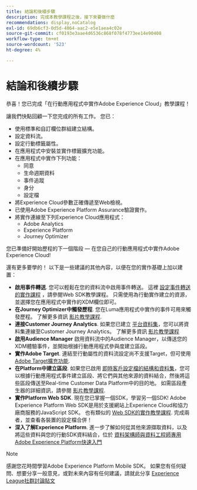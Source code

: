 ```yaml
---
title: 結論和後續步驟
description: 完成本教學課程之後，接下來要做什麼
recommendations: display,noCatalog
exl-id: 69db6cf3-0d5d-4864-aac2-e5e1aea4c02e
source-git-commit: cf0193e3aae4d6536c868f078f4773ee14e90408
workflow-type: tm+mt
source-wordcount: '523'
ht-degree: 4%

---
```


# 結論和後續步驟

恭喜！您已完成「在行動應用程式中實作Adobe Experience Cloud」教學課程！

讓我們快點回顧一下您完成的所有工作。 您已：

* 使用標準和自訂欄位群組建立結構。
* 設定資料流。
* 設定行動標籤屬性。
* 在應用程式中安裝並實作標籤擴充功能。
* 在應用程式中實作下列功能：
   * 同意
   * 生命週期資料
   * 事件追蹤
   * 身分
   * 設定檔
* 將Experience Cloud參數正確傳遞至Web檢視。
* 已使用Adobe Experience Platform Assurance驗證實作。
* 將實作連線至下列Experience Cloud應用程式：
   * Adobe Analytics
   * Experience Platform
   * Journey Optimizer

您已準備好開始歷程的下一個階段 — 在您自己的行動應用程式中實作Adobe Experience Cloud!

還有更多要學的！ 以下是一些建議的其他內容，以便在您的實作基礎上加以建置：

* **啟用事件轉送**. 您可以輕鬆在您的資料流中啟用事件轉送。 這裡 [設定事件轉送的實作課程](https://experienceleague.adobe.com/docs/platform-learn/implement-web-sdk/event-forwarding/setup-event-forwarding.html) ，請參閱Web SDK教學課程。 只需使用為行動實作建立的資源，並選擇您在應用程式中實作的XDM欄位即可。
* **在Journey Optimizer中觸發歷程**. 您在Luma應用程式中實作的事件可用來觸發歷程。 了解更多資訊 [影片教學課程](https://experienceleague.adobe.com/docs/journey-optimizer-learn/tutorials/create-journeys/use-case-transactional-journey.html).
* **連接Customer Journey Analytics**. 如果您已建立 [平台資料集](platform.md)，您可以將資料集連線至Customer Journey Analytics。 了解更多資訊 [影片教學課程](https://experienceleague.adobe.com/docs/customer-journey-analytics-learn/tutorials/connecting-customer-journey-analytics-to-data-sources-in-platform.html)
* **啟用Audience Manager** 啟用資料流中的Audience Manager，以傳送您的XDM體驗事件，並開始根據行動應用程式參與度建立區段。
* **實作Adobe Target**. 連結至行動屬性的資料流設定尚不支援Target，但可使用 [Adobe Target擴充功能](https://aep-sdks.gitbook.io/docs/using-mobile-extensions/adobe-target).
* **在Platform中建立區段**. 如果您已啟用 [即時客戶設定檔的結構和資料集](platform.md)，您可以根據行動應用程式事件建立區段、將它們與其他來源的資料結合，然後將這些區段傳送至Real-time Customer Data Platform中的目的地。 如需區段產生器的詳細資訊，請參閱 [影片教學課程](https://experienceleague.adobe.com/docs/platform-learn/tutorials/segments/create-segments.html).
* **實作Platform Web SDK**. 現在您已掌握一個SDK，學習另一個SDK! Adobe Experience Platform Web SDK是用於支援網站上Experience Cloud和協力廠商服務的JavaScript SDK。 也有類似的 [Web SDK的實作教學課程](https://experienceleague.adobe.com/docs/platform-learn/implement-web-sdk/overview.html?lang=zh-Hant). 完成兩者，並查看各裝置的設定檔合併！
* **深入了解Experience Platform**. 進一步了解如何從其他來源擷取資料，以及將這些資料與您的行動SDK資料結合，位於 [資料架構師與資料工程師專用Adobe Experience Platform快速入門](https://experienceleague.adobe.com/docs/platform-learn/getting-started-for-data-architects-and-data-engineers/overview.html)


>[!NOTE]
>
>感謝您花時間學習Adobe Experience Platform Mobile SDK。 如果您有任何疑問、想要分享一般意見，或對未來內容有任何建議，請就此分享 [Experience League社群討論貼文](https://experienceleaguecommunities.adobe.com/t5/adobe-experience-platform-launch/tutorial-discussion-implement-adobe-experience-cloud-in-mobile/td-p/443796)